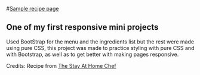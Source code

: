 #<a href="https://carrimaxx.github.io/recipe-page/">Sample recipe page</a>
## One of my first responsive mini projects

Used BootStrap for the menu and the ingredients list but the rest were made using pure CSS, this project was made to practice styling with pure CSS and with Bootstrap, as well as to get better with making pages responsive.

Credits:
Recipe from <a href="https://www.youtube.com/watch?v=XNZfcmZk0dk">The Stay At Home Chef</a>
